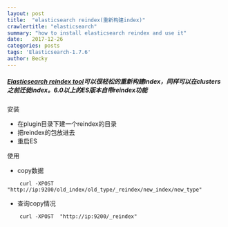 ```yaml
---
layout: post
title:  "elasticsearch reindex(重新构建index)"
crawlertitle: "elasticsearch"
summary: "how to install elasticsearch reindex and use it"
date:   2017-12-26
categories: posts
tags: 'Elasticsearch-1.7.6'
author: Becky
---
```

##### [Elasticsearch reindex tool]("https://github.com/allegro/elasticsearch-reindex-tool")可以很轻松的重新构建index，同样可以在clusters之前迁徙index。6.0以上的ES版本自带reindex功能

安装
* 在plugin目录下建一个reindex的目录
* 把reindex的包放进去
* 重启ES

使用
* copy数据
```
    curl -XPOST  "http://ip:9200/old_index/old_type/_reindex/new_index/new_type"
```
* 查询copy情况
```
    curl -XPOST  "http://ip:9200/_reindex"
```